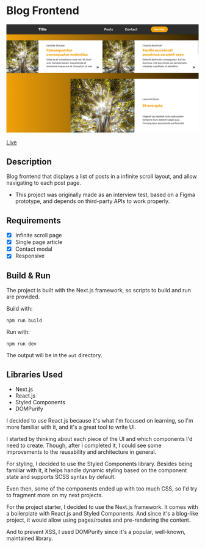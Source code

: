 # Blog Frontend

![screenshot](screenshots/main.png)

[Live](https://jjnilton.github.io/projects/blog-frontend/out)

## Description

Blog frontend that displays a list of posts in a infinite scroll layout, and allow navigating to each post page.

* This project was originally made as an interview test, based on a Figma prototype, and depends on third-party APIs to work properly.

## Requirements

- [x] Infinite scroll page
- [x] Single page article
- [x] Contact modal
- [x] Responsive

## Build & Run

The project is built with the Next.js framework, so scripts to build and run are provided.

Build with:

```
npm run build
```

Run with:

```
npm run dev
```

The output will be in the `out` directory.

## Libraries Used

- Next.js
- React.js
- Styled Components
- DOMPurify

I decided to use React.js because it's what I'm focused on learning, so I'm more familiar with it, and it's a great tool to write UI. 

I started by thinking about each piece of the UI and which components I'd need to create. Though, after I completed it, I could see some improvements to the reusability and architecture in general.

For styling, I decided to use the Styled Components library. Besides being familiar with it, it helps handle dynamic styling based on the component state and supports SCSS syntax by default. 

Even then, some of the components ended up with too much CSS, so I'd try to fragment more on my next projects.

For the project starter, I decided to use the Next.js framework. It comes with a boilerplate with React.js and Styled Components. And since it's a blog-like project, it would allow using pages/routes and pre-rendering the content.

And to prevent XSS, I used DOMPurify since it's a popular, well-known, maintained library.
